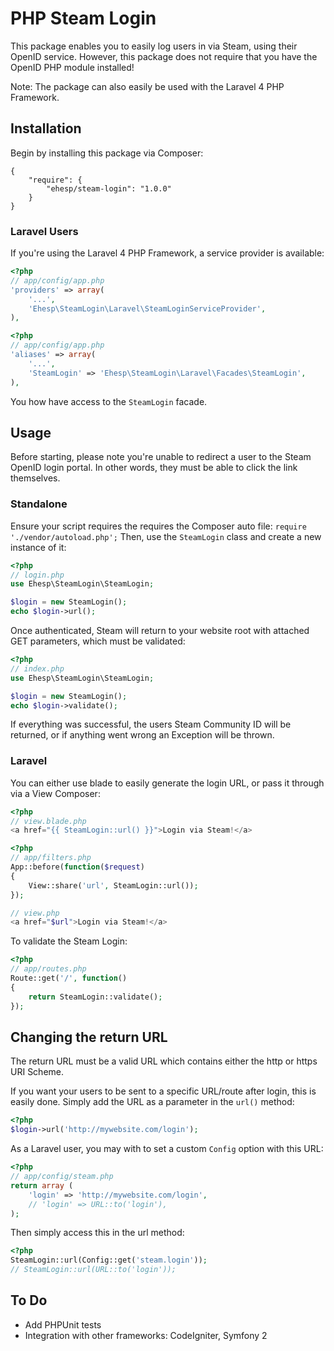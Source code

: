 # PHP Steam Login

This package enables you to easily log users in via Steam, using their OpenID service. However, this package does not require that you have the OpenID PHP module installed!

Note: The package can also easily be used with the Laravel 4 PHP Framework.

## Installation

Begin by installing this package via Composer:

```
{
    "require": {
		"ehesp/steam-login": "1.0.0"
	}
}
```

### Laravel Users

If you're using the Laravel 4 PHP Framework, a service provider is available:

```php
<?php
// app/config/app.php
'providers' => array(
	'...',
	'Ehesp\SteamLogin\Laravel\SteamLoginServiceProvider',
),
```

```php
<?php
// app/config/app.php
'aliases' => array(
	'...',
	'SteamLogin' => 'Ehesp\SteamLogin\Laravel\Facades\SteamLogin',
),
```
You how have access to the `SteamLogin` facade.

## Usage

Before starting, please note you're unable to redirect a user to the Steam OpenID login portal. In other words, they must be able to click the link themselves.

### Standalone

Ensure your script requires the requires the Composer auto file: `require './vendor/autoload.php';`
Then, use the `SteamLogin` class and create a new instance of it:

```php
<?php
// login.php
use Ehesp\SteamLogin\SteamLogin;

$login = new SteamLogin();
echo $login->url();
```

Once authenticated, Steam will return to your website root with attached GET parameters, which must be validated:

```php
<?php
// index.php
use Ehesp\SteamLogin\SteamLogin;

$login = new SteamLogin();
echo $login->validate();
```

If everything was successful, the users Steam Community ID will be returned, or if anything went wrong an Exception will be thrown.

### Laravel

You can either use blade to easily generate the login URL, or pass it through via a View Composer:

```php
<?php
// view.blade.php
<a href="{{ SteamLogin::url() }}">Login via Steam!</a>
```

```php
<?php
// app/filters.php 
App::before(function($request)
{
	View::share('url', SteamLogin::url());
});

// view.php
<a href="$url">Login via Steam!</a>
```

To validate the Steam Login:

```php
<?php
// app/routes.php
Route::get('/', function()
{
	return SteamLogin::validate();
});
```

## Changing the return URL

The return URL must be a valid URL which contains either the http or https URI Scheme.

If you want your users to be sent to a specific URL/route after login, this is easily done. Simply add the URL as a parameter in the `url()` method:

```php
<?php
$login->url('http://mywebsite.com/login');
```

As a Laravel user, you may with to set a custom `Config` option with this URL:

```php
<?php
// app/config/steam.php
return array (
	'login' => 'http://mywebsite.com/login',
	// 'login' => URL::to('login'),
);
```

Then simply access this in the url method:

```php
<?php
SteamLogin::url(Config::get('steam.login'));
// SteamLogin::url(URL::to('login'));
```

## To Do

* Add PHPUnit tests
* Integration with other frameworks: CodeIgniter, Symfony 2
